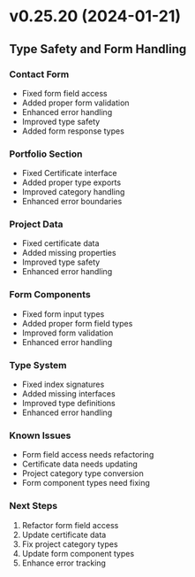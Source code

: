 # v0.25.20 (2024-01-21)

## Type Safety and Form Handling

### Contact Form
- Fixed form field access
- Added proper form validation
- Enhanced error handling
- Improved type safety
- Added form response types

### Portfolio Section
- Fixed Certificate interface
- Added proper type exports
- Improved category handling
- Enhanced error boundaries

### Project Data
- Fixed certificate data
- Added missing properties
- Improved type safety
- Enhanced error handling

### Form Components
- Fixed form input types
- Added proper form field types
- Improved form validation
- Enhanced error handling

### Type System
- Fixed index signatures
- Added missing interfaces
- Improved type definitions
- Enhanced error handling

### Known Issues
- Form field access needs refactoring
- Certificate data needs updating
- Project category type conversion
- Form component types need fixing

### Next Steps
1. Refactor form field access
2. Update certificate data
3. Fix project category types
4. Update form component types
5. Enhance error tracking
